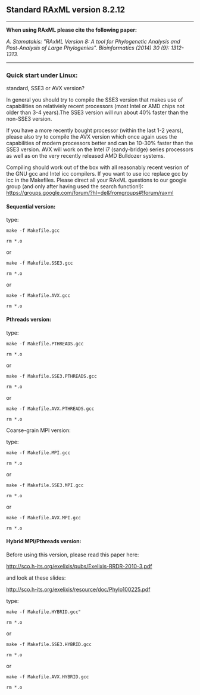 ## Standard RAxML version 8.2.12

---

**When using RAxML please cite the following paper:**

*A. Stamatakis: "RAxML Version 8: A tool for Phylogenetic Analysis and Post-Analysis of Large Phylogenies".* 
*Bioinformatics (2014) 30 (9): 1312-1313.*

---

### Quick start under Linux:

standard, SSE3 or AVX version?

In general you should try to compile the SSE3 version that makes use of capabilities on relativiely recent processors (most Intel or AMD chips not older than 3-4 years).The SSE3 version will run about 40% faster than the non-SSE3 version.

If you have a more recently bought processor (within the last 1-2 years), please also try to compile the AVX version which once again uses the capabilities of modern processors better and can be 10-30% faster than the SSE3 version. AVX will work on the Intel i7 (sandy-bridge) series processors as well as on the very recently released AMD Bulldozer systems. 

Compiling should work out of the box with all reasonably recent vesrion of the GNU gcc and Intel icc compilers. If you want to use icc replace gcc by icc in the Makefiles. Please direct all your RAxML questions to our google group (and only after having used the search function!): https://groups.google.com/forum/?hl=de&fromgroups#!forum/raxml

#### Sequential version:

type:

`make -f Makefile.gcc`

`rm *.o`

or

`make -f Makefile.SSE3.gcc`

`rm *.o`

or

`make -f Makefile.AVX.gcc`

`rm *.o`

#### Pthreads version:

type: 

`make -f Makefile.PTHREADS.gcc`

`rm *.o`

or

`make -f Makefile.SSE3.PTHREADS.gcc`

`rm *.o`

or

`make -f Makefile.AVX.PTHREADS.gcc`

`rm *.o`

Coarse-grain MPI version:

type:

`make -f Makefile.MPI.gcc`

`rm *.o`

or

`make -f Makefile.SSE3.MPI.gcc`

`rm *.o`

or

`make -f Makefile.AVX.MPI.gcc`

`rm *.o`

#### Hybrid MPI/Pthreads version:

Before using this version, please read this paper here:

http://sco.h-its.org/exelixis/pubs/Exelixis-RRDR-2010-3.pdf

and look at these slides: 

http://sco.h-its.org/exelixis/resource/doc/Phylo100225.pdf

type:

`make -f Makefile.HYBRID.gcc"`

`rm *.o`

or  

`make -f Makefile.SSE3.HYBRID.gcc`

`rm *.o`

or

`make -f Makefile.AVX.HYBRID.gcc`

`rm *.o`
